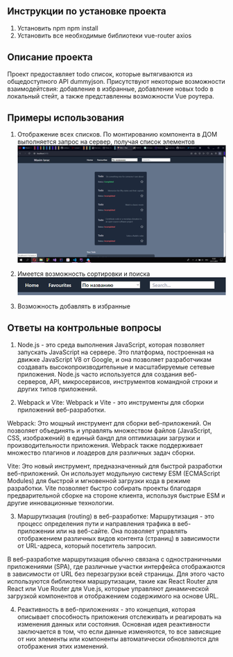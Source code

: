 ## Инструкции по установке проекта

1. Установить npm
    npm install
2. Установить все необходимые библиотеки
    vue-router axios

## Описание проекта

Проект предоставляет todo список, которые вытягиваются из общедоступного API dummyjson.
Присутствуют некоторые возможности взаимодейтсвия: добавление в избранные, добавление новых todo в локальный стейт, а также представленны возможности Vue роутера.

## Примеры использования

1. Отображение всех списков. По монтированию компонента в ДОМ выполняется запрос на сервер, получая список элементов
![Alt text](image.png)

2. Имеется возможность сортировки и поиска
![Alt text](image-1.png)

3. Возможность добавлять в избранные

## Ответы на контрольные вопросы

1. Node.js - это среда выполнения JavaScript, которая позволяет запускать JavaScript на сервере. Это платформа, построенная на движке JavaScript V8 от Google, и она позволяет разработчикам создавать высокопроизводительные и масштабируемые сетевые приложения. Node.js часто используется для создания веб-серверов, API, микросервисов, инструментов командной строки и других типов приложений.

2. Webpack и Vite:
Webpack и Vite - это инструменты для сборки приложений веб-разработки.

Webpack: Это мощный инструмент для сборки веб-приложений. Он позволяет объединять и управлять множеством файлов (JavaScript, CSS, изображений) в единый бандл для оптимизации загрузки и производительности приложения. Webpack также поддерживает множество плагинов и лоадеров для различных задач сборки.

Vite: Это новый инструмент, предназначенный для быстрой разработки веб-приложений. Он использует модульную систему ESM (ECMAScript Modules) для быстрой и мгновенной загрузки кода в режиме разработки. Vite позволяет быстро собирать проекты благодаря предварительной сборке на стороне клиента, используя быстрые ESM и другие инновационные технологии.

3. Маршрутизация (routing) в веб-разработке:
Маршрутизация - это процесс определения пути и направления трафика в веб-приложении или на веб-сайте. Она позволяет управлять отображением различных видов контента (страниц) в зависимости от URL-адреса, который посетитель запросил.

В веб-разработке маршрутизация обычно связана с одностраничными приложениями (SPA), где различные участки интерфейса отображаются в зависимости от URL без перезагрузки всей страницы. Для этого часто используются библиотеки маршрутизации, такие как React Router для React или Vue Router для Vue.js, которые управляют динамической загрузкой компонентов и отображением содержимого на основе URL.

4. Реактивность в веб-приложениях - это концепция, которая описывает способность приложения отслеживать и реагировать на изменения данных или состояния. Основная идея реактивности заключается в том, что если данные изменяются, то все зависящие от них элементы или компоненты автоматически обновляются для отображения этих изменений.
